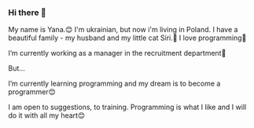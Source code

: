 ### Hi there 👋

My name is Yana.😊
I'm ukrainian, but now i'm living in Poland.
I have a beautiful family - my husband and my little cat Siri.🥰
I love programming🤤

I’m currently working as a manager in the recruitment department💼

But...

I’m currently learning programming and my dream is to become a programmer😊

I am open to suggestions, to training. 
Programming is what I like and I will do it with all my heart😊
<!--
**yanakhorolska/yanakhorolska** is a ✨ _special_ ✨ repository because its `README.md` (this file) appears on your GitHub profile.

Here are some ideas to get you started:

- 🔭 I’m currently working on ...
- 🌱 I’m currently learning ...
- 👯 I’m looking to collaborate on ...
- 🤔 I’m looking for help with ...
- 💬 Ask me about ...
- 📫 How to reach me: ...
- 😄 Pronouns: ...
- ⚡ Fun fact: ...
-->
